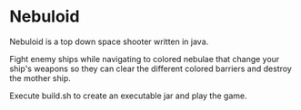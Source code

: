 Nebuloid
========

Nebuloid is a top down space shooter written in java.

Fight enemy ships while navigating to colored nebulae that change your ship's weapons so they can clear the different colored barriers and destroy the mother ship.

Execute build.sh to create an executable jar and play the game.
